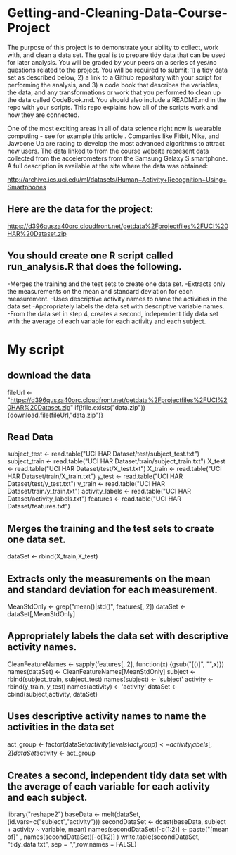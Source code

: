 # Getting-and-Cleaning-Data-Course-Project
The purpose of this project is to demonstrate your ability to collect, work with, and clean a data set. The goal is to prepare tidy data that can be used for later analysis. You will be graded by your peers on a series of yes/no questions related to the project. You will be required to submit: 1) a tidy data set as described below, 2) a link to a Github repository with your script for performing the analysis, and 3) a code book that describes the variables, the data, and any transformations or work that you performed to clean up the data called CodeBook.md. You should also include a README.md in the repo with your scripts. This repo explains how all of the scripts work and how they are connected.

One of the most exciting areas in all of data science right now is wearable computing - see for example this article . Companies like Fitbit, Nike, and Jawbone Up are racing to develop the most advanced algorithms to attract new users. The data linked to from the course website represent data collected from the accelerometers from the Samsung Galaxy S smartphone. A full description is available at the site where the data was obtained:

http://archive.ics.uci.edu/ml/datasets/Human+Activity+Recognition+Using+Smartphones

## Here are the data for the project:

https://d396qusza40orc.cloudfront.net/getdata%2Fprojectfiles%2FUCI%20HAR%20Dataset.zip

## You should create one R script called run_analysis.R that does the following.

-Merges the training and the test sets to create one data set.
-Extracts only the measurements on the mean and standard deviation for each measurement.
-Uses descriptive activity names to name the activities in the data set
-Appropriately labels the data set with descriptive variable names.
-From the data set in step 4, creates a second, independent tidy data set with the average of each variable for each activity and each subject.

# My script
## download the data
fileUrl <- "https://d396qusza40orc.cloudfront.net/getdata%2Fprojectfiles%2FUCI%20HAR%20Dataset.zip"
if(!file.exists("data.zip")){download.file(fileUrl,"data.zip")}

## Read Data
subject_test <- read.table("UCI HAR Dataset/test/subject_test.txt")
subject_train <- read.table("UCI HAR Dataset/train/subject_train.txt")
X_test <- read.table("UCI HAR Dataset/test/X_test.txt")
X_train <- read.table("UCI HAR Dataset/train/X_train.txt")
y_test <- read.table("UCI HAR Dataset/test/y_test.txt")
y_train <- read.table("UCI HAR Dataset/train/y_train.txt")
activity_labels <- read.table("UCI HAR Dataset/activity_labels.txt")
features <- read.table("UCI HAR Dataset/features.txt")  

## Merges the training and the test sets to create one data set.
dataSet <- rbind(X_train,X_test)

## Extracts only the measurements on the mean and standard deviation for each measurement. 
MeanStdOnly <- grep("mean()|std()", features[, 2]) 
dataSet <- dataSet[,MeanStdOnly]


## Appropriately labels the data set with descriptive activity names.
CleanFeatureNames <- sapply(features[, 2], function(x) {gsub("[()]", "",x)})
names(dataSet) <- CleanFeatureNames[MeanStdOnly]
subject <- rbind(subject_train, subject_test)
names(subject) <- 'subject'
activity <- rbind(y_train, y_test)
names(activity) <- 'activity'
dataSet <- cbind(subject,activity, dataSet)


## Uses descriptive activity names to name the activities in the data set
act_group <- factor(dataSet$activity)
levels(act_group) <- activity_labels[,2]
dataSet$activity <- act_group


## Creates a second, independent tidy data set with the average of each variable for each activity and each subject. 
library("reshape2")
baseData <- melt(dataSet,(id.vars=c("subject","activity")))
secondDataSet <- dcast(baseData, subject + activity ~ variable, mean)
names(secondDataSet)[-c(1:2)] <- paste("[mean of]" , names(secondDataSet)[-c(1:2)] )
write.table(secondDataSet, "tidy_data.txt", sep = ",",row.names = FALSE)
